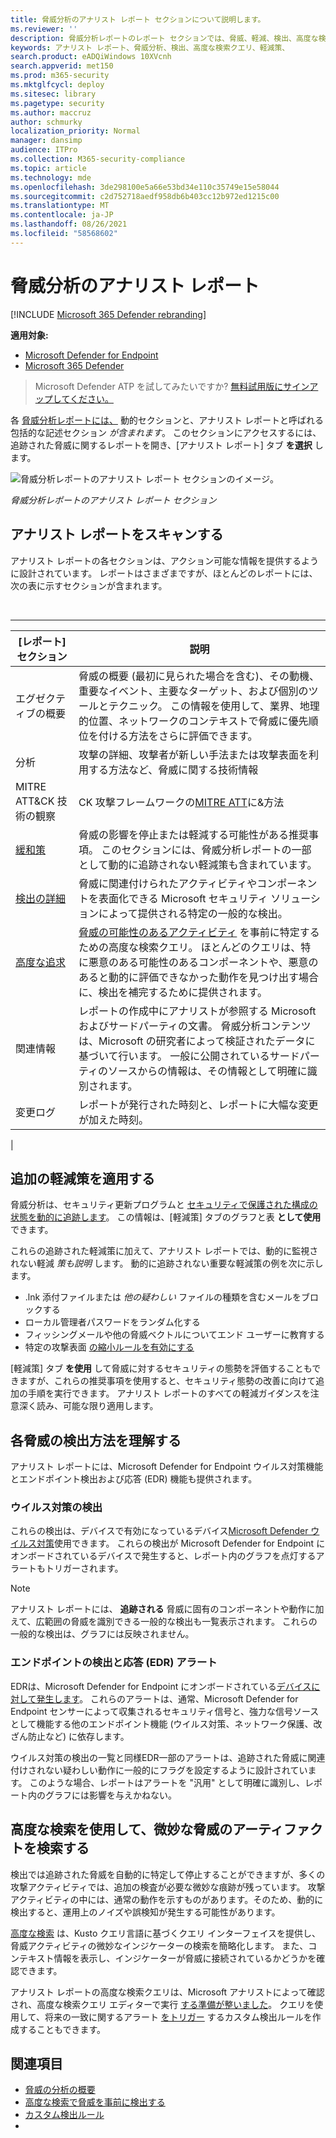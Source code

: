 ```yaml
---
title: 脅威分析のアナリスト レポート セクションについて説明します。
ms.reviewer: ''
description: 脅威分析レポートのレポート セクションでは、脅威、軽減、検出、高度な検索クエリなどの情報を提供する方法について説明します。
keywords: アナリスト レポート、脅威分析、検出、高度な検索クエリ、軽減策、
search.product: eADQiWindows 10XVcnh
search.appverid: met150
ms.prod: m365-security
ms.mktglfcycl: deploy
ms.sitesec: library
ms.pagetype: security
ms.author: maccruz
author: schmurky
localization_priority: Normal
manager: dansimp
audience: ITPro
ms.collection: M365-security-compliance
ms.topic: article
ms.technology: mde
ms.openlocfilehash: 3de298100e5a66e53bd34e110c35749e15e58044
ms.sourcegitcommit: c2d752718aedf958db6b403cc12b972ed1215c00
ms.translationtype: MT
ms.contentlocale: ja-JP
ms.lasthandoff: 08/26/2021
ms.locfileid: "58568602"
---
```

# <a name="the-analyst-report-in-threat-analytics"></a>脅威分析のアナリスト レポート

[!INCLUDE [Microsoft 365 Defender rebranding](../../includes/microsoft-defender.md)]

**適用対象:**
- [Microsoft Defender for Endpoint](https://go.microsoft.com/fwlink/p/?linkid=2154037)
- [Microsoft 365 Defender](https://go.microsoft.com/fwlink/?linkid=2118804)

> Microsoft Defender ATP を試してみたいですか? [無料試用版にサインアップしてください。](https://signup.microsoft.com/create-account/signup?products=7f379fee-c4f9-4278-b0a1-e4c8c2fcdf7e&ru=https://aka.ms/MDEp2OpenTrial?ocid=docs-wdatp-exposedapis-abovefoldlink)

各 [脅威分析レポートには、](threat-analytics.md) 動的セクションと、アナリスト レポートと呼ばれる包括的な記述セクション _が含まれます_。 このセクションにアクセスするには、追跡された脅威に関するレポートを開き、[アナリスト レポート] タブ **を選択** します。

![脅威分析レポートのアナリスト レポート セクションのイメージ。](images/ta-analyst-report-small.png)

_脅威分析レポートのアナリスト レポート セクション_

## <a name="scan-the-analyst-report"></a>アナリスト レポートをスキャンする

アナリスト レポートの各セクションは、アクション可能な情報を提供するように設計されています。 レポートはさまざまですが、ほとんどのレポートには、次の表に示すセクションが含まれます。

<br>

****

|[レポート] セクション|説明|
|---|---|
|エグゼクティブの概要|脅威の概要 (最初に見られた場合を含む)、その動機、重要なイベント、主要なターゲット、および個別のツールとテクニック。 この情報を使用して、業界、地理的位置、ネットワークのコンテキストで脅威に優先順位を付ける方法をさらに評価できます。|
|分析|攻撃の詳細、攻撃者が新しい手法または攻撃表面を利用する方法など、脅威に関する技術情報|
|MITRE ATT&CK 技術の観察|CK 攻撃フレームワークの[MITRE ATT](https://attack.mitre.org/)に&方法|
|[緩和策](#apply-additional-mitigations)|脅威の影響を停止または軽減する可能性がある推奨事項。 このセクションには、脅威分析レポートの一部として動的に追跡されない軽減策も含まれています。|
|[検出の詳細](#understand-how-each-threat-can-be-detected)|脅威に関連付けられたアクティビティやコンポーネントを表面化できる Microsoft セキュリティ ソリューションによって提供される特定の一般的な検出。|
|[高度な追求](#find-subtle-threat-artifacts-using-advanced-hunting)|[脅威の可能性のあるアクティビティ](advanced-hunting-overview.md) を事前に特定するための高度な検索クエリ。 ほとんどのクエリは、特に悪意のある可能性のあるコンポーネントや、悪意のあると動的に評価できなかった動作を見つけ出す場合に、検出を補完するために提供されます。|
|関連情報|レポートの作成中にアナリストが参照する Microsoft およびサードパーティの文書。 脅威分析コンテンツは、Microsoft の研究者によって検証されたデータに基づいて行います。 一般に公開されているサードパーティのソースからの情報は、その情報として明確に識別されます。|
|変更ログ|レポートが発行された時刻と、レポートに大幅な変更が加えた時刻。|
|

## <a name="apply-additional-mitigations"></a>追加の軽減策を適用する

脅威分析は、セキュリティ更新プログラムと [セキュリティで保護された構成の状態を動的に追跡します](threat-analytics.md#mitigations-review-list-of-mitigations-and-the-status-of-your-devices)。 この情報は、[軽減策] タブのグラフと表 **として使用** できます。

これらの追跡された軽減策に加えて、アナリスト レポートでは、動的に監視されない軽減 _策も説明_ します。 動的に追跡されない重要な軽減策の例を次に示します。

- .lnk 添付ファイルまたは _他の疑わしい_ ファイルの種類を含むメールをブロックする
- ローカル管理者パスワードをランダム化する
- フィッシングメールや他の脅威ベクトルについてエンド ユーザーに教育する
- 特定の攻撃表面 [の縮小ルールを有効にする](attack-surface-reduction.md)

[軽減策] タブ **を使用** して脅威に対するセキュリティの態勢を評価することもできますが、これらの推奨事項を使用すると、セキュリティ態勢の改善に向けて追加の手順を実行できます。 アナリスト レポートのすべての軽減ガイダンスを注意深く読み、可能な限り適用します。

## <a name="understand-how-each-threat-can-be-detected"></a>各脅威の検出方法を理解する

アナリスト レポートには、Microsoft Defender for Endpoint ウイルス対策機能とエンドポイント検出および応答 (EDR) 機能も提供されます。

### <a name="antivirus-detections"></a>ウイルス対策の検出

これらの検出は、デバイスで有効になっているデバイス[Microsoft Defender ウイルス対策](/windows/security/threat-protection/microsoft-defender-antivirus/microsoft-defender-antivirus-in-windows-10)使用できます。 これらの検出が Microsoft Defender for Endpoint にオンボードされているデバイスで発生すると、レポート内のグラフを点灯するアラートもトリガーされます。

> [!NOTE]
> アナリスト レポートには、 **追跡される** 脅威に固有のコンポーネントや動作に加えて、広範囲の脅威を識別できる一般的な検出も一覧表示されます。 これらの一般的な検出は、グラフには反映されません。

### <a name="endpoint-detection-and-response-edr-alerts"></a>エンドポイントの検出と応答 (EDR) アラート

EDRは、Microsoft Defender for Endpoint にオンボードされている[デバイスに対して発生します](onboard-configure.md)。 これらのアラートは、通常、Microsoft Defender for Endpoint センサーによって収集されるセキュリティ信号と、強力な信号ソースとして機能する他のエンドポイント機能 (ウイルス対策、ネットワーク保護、改ざん防止など) に依存します。

ウイルス対策の検出の一覧と同様EDR一部のアラートは、追跡された脅威に関連付けされない疑わしい動作に一般的にフラグを設定するように設計されています。 このような場合、レポートはアラートを "汎用" として明確に識別し、レポート内のグラフには影響を与えかねない。

## <a name="find-subtle-threat-artifacts-using-advanced-hunting"></a>高度な検索を使用して、微妙な脅威のアーティファクトを検索する

検出では追跡された脅威を自動的に特定して停止することができますが、多くの攻撃アクティビティでは、追加の検査が必要な微妙な痕跡が残っています。 攻撃アクティビティの中には、通常の動作を示すものがあります。そのため、動的に検出すると、運用上のノイズや誤検知が発生する可能性があります。

[高度な検索](advanced-hunting-overview.md) は、Kusto クエリ言語に基づくクエリ インターフェイスを提供し、脅威アクティビティの微妙なインジケーターの検索を簡略化します。 また、コンテキスト情報を表示し、インジケーターが脅威に接続されているかどうかを確認できます。

アナリスト レポートの高度な検索クエリは、Microsoft アナリストによって確認され、高度な検索クエリ エディターで実行 [する準備が整いました](https://securitycenter.windows.com/advanced-hunting)。 クエリを使用して、将来の一致に関するアラート [をトリガー](custom-detection-rules.md) するカスタム検出ルールを作成することもできます。

## <a name="related-topics"></a>関連項目

- [脅威の分析の概要](threat-analytics.md)
- [高度な検索で脅威を事前に検出する](advanced-hunting-overview.md)
- [カスタム検出ルール](custom-detection-rules.md)
- 